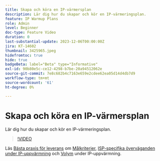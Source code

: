```yaml
---
title: Skapa och köra en IP-värmersplan
description: Lär dig hur du skapar och kör en IP-värmeringsplan.
feature: IP Warmup Plans
role: Admin
level: Beginner
doc-type: Feature Video
duration: 0
last-substantial-update: 2023-12-06T00:00:00Z
jira: KT-14602
thumbnail: 3425965.jpeg
hidefromtoc: true
hide: true
badgeBeta: label="Beta" type="Informative"
exl-id: 90b80e5c-ce12-4298-b7be-20a94512062e
source-git-commit: 7e8c682b4c7163e659e2cdee62ea05d14d4db7d9
workflow-type: tm+mt
source-wordcount: '61'
ht-degree: 0%

---
```


# Skapa och köra en IP-värmersplan

Lär dig hur du skapar och kör en IP-värmeringsplan.

>[!VIDEO](https://video.tv.adobe.com/v/3425965/?learn=on)

Läs [Bästa praxis för leverans](https://experienceleague.adobe.com/en/docs/deliverability-learn/deliverability-best-practice-guide/introduction) om [Målkriterier](https://experienceleague.adobe.com/en/docs/deliverability-learn/deliverability-best-practice-guide/transition-process/targeting-criteria), [ISP-specifika överväganden under IP-uppvärmning](https://experienceleague.adobe.com/en/docs/deliverability-learn/deliverability-best-practice-guide/transition-process/isp-specific-considerations-during-ip-warming) och [Volym](https://experienceleague.adobe.com/en/docs/deliverability-learn/deliverability-best-practice-guide/transition-process/volume) under IP-uppvärmning. 
